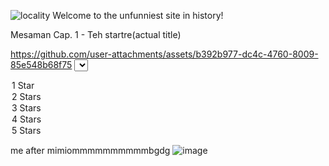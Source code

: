 ![locality](https://github.com/user-attachments/assets/9349dd4b-e647-4516-acd8-269c84930cab)
Welcome to the unfunniest site in history!


Mesaman Cap. 1 - Teh startre(actual title)


https://github.com/user-attachments/assets/b392b977-dc4c-4760-8009-85e548b68f75
<select id="example" name="rating">
  <option value="1">1 Star</option>
  <option value="2">2 Stars</option>
  <option value="3">3 Stars</option>
  <option value="4">4 Stars</option>
  <option value="5">5 Stars</option>
</select>



me after mimiommmmmmmmmmbgdg
![image](https://github.com/user-attachments/assets/1697e17d-4d0e-4716-b492-9b39e33d24d1)
